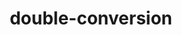 ---
title: "double-conversion"
layout: cache
categories: [package, develop]
meta: {"compilers": ["gcc@11.1.0", "gcc@11.4.0", "msvc@19.39.33523"], "num_specs": 36, "num_specs_by_stack": {"data-vis-sdk": 12, "e4s": 14, "e4s-rocm-external": 7, "hep": 7, "root": 36, "windows-vis": 3}, "oss": ["ubuntu20.04", "ubuntu22.04", "windows10.0.20348"], "platforms": ["linux", "windows"], "stacks": ["data-vis-sdk", "e4s", "e4s-rocm-external", "hep", "root", "windows-vis"], "targets": ["x86_64", "x86_64_v3"], "versions": ["3.3.0"]}
spec_details: [{"compiler": "gcc@11.4.0", "hash": "2wf4es4zvu3xrjdi7m32lsqj3yuv2b7h", "os": "ubuntu22.04", "platform": "linux", "size": "-", "stacks": ["hep", "root"], "target": "x86_64_v3", "variants": ["build_system=cmake", "build_type=Release", "generator=make", "~ipo"], "versions": ["3.3.0"]}, {"compiler": "gcc@11.4.0", "hash": "72e36rtcbkkybeer52w4xrnuletl5gaf", "os": "ubuntu22.04", "platform": "linux", "size": "-", "stacks": ["hep", "root"], "target": "x86_64_v3", "variants": ["build_system=cmake", "build_type=Release", "generator=make", "~ipo"], "versions": ["3.3.0"]}, {"compiler": "gcc@11.4.0", "hash": "ad47mbl3ddarx3sn476sltxkzo5gcn7f", "os": "ubuntu22.04", "platform": "linux", "size": "-", "stacks": ["e4s", "e4s-rocm-external", "root"], "target": "x86_64_v3", "variants": ["build_system=cmake", "build_type=Release", "generator=make", "~ipo"], "versions": ["3.3.0"]}, {"compiler": "gcc@11.4.0", "hash": "arm6zb7eu4or3txykdnzuvotekdqt4g2", "os": "ubuntu22.04", "platform": "linux", "size": "-", "stacks": ["e4s", "root"], "target": "x86_64_v3", "variants": ["build_system=cmake", "build_type=Release", "generator=make", "~ipo"], "versions": ["3.3.0"]}, {"compiler": "gcc@11.4.0", "hash": "blilmqw4c27vnne5dxqnhg7x7bo5bpyl", "os": "ubuntu22.04", "platform": "linux", "size": "-", "stacks": ["e4s", "root"], "target": "x86_64_v3", "variants": ["build_system=cmake", "build_type=Release", "generator=make", "~ipo"], "versions": ["3.3.0"]}, {"compiler": "gcc@11.4.0", "hash": "bma6klaxbv3t7mwvrfnun62hd6tjaqys", "os": "ubuntu22.04", "platform": "linux", "size": "-", "stacks": ["e4s", "e4s-rocm-external", "root"], "target": "x86_64_v3", "variants": ["build_system=cmake", "build_type=Release", "generator=make", "~ipo"], "versions": ["3.3.0"]}, {"compiler": "gcc@11.4.0", "hash": "bnsdx54hvgwnsdchjwcisfthf4o6hadu", "os": "ubuntu22.04", "platform": "linux", "size": "-", "stacks": ["hep", "root"], "target": "x86_64_v3", "variants": ["build_system=cmake", "build_type=Release", "generator=make", "~ipo"], "versions": ["3.3.0"]}, {"compiler": "msvc@19.39.33523", "hash": "bvfdmoajf6c6zzlhqel2msfh27x7pzqk", "os": "windows10.0.20348", "platform": "windows", "size": "-", "stacks": ["root", "windows-vis"], "target": "x86_64", "variants": ["build_system=cmake", "build_type=Release", "generator=ninja", "~ipo"], "versions": ["3.3.0"]}, {"compiler": "gcc@11.1.0", "hash": "cpbw4mkhvxo66rslrx4yeku37dj4og75", "os": "ubuntu20.04", "platform": "linux", "size": "-", "stacks": ["data-vis-sdk", "root"], "target": "x86_64_v3", "variants": ["build_system=cmake", "build_type=Release", "generator=make", "~ipo"], "versions": ["3.3.0"]}, {"compiler": "gcc@11.4.0", "hash": "f35xlzl4oucabt6xav3pwzsu4poiiejh", "os": "ubuntu22.04", "platform": "linux", "size": "-", "stacks": ["e4s", "root"], "target": "x86_64_v3", "variants": ["build_system=cmake", "build_type=Release", "generator=make", "~ipo"], "versions": ["3.3.0"]}, {"compiler": "gcc@11.4.0", "hash": "fujqctw4zg65xs6eo2nl43bq5sdlywke", "os": "ubuntu22.04", "platform": "linux", "size": "-", "stacks": ["e4s", "e4s-rocm-external", "root"], "target": "x86_64_v3", "variants": ["build_system=cmake", "build_type=Release", "generator=make", "~ipo"], "versions": ["3.3.0"]}, {"compiler": "gcc@11.1.0", "hash": "hlbcmq3p7n5bszsffgwmls5uqj3nbuvb", "os": "ubuntu20.04", "platform": "linux", "size": "-", "stacks": ["data-vis-sdk", "root"], "target": "x86_64_v3", "variants": ["build_system=cmake", "build_type=Release", "generator=make", "~ipo"], "versions": ["3.3.0"]}, {"compiler": "msvc@19.39.33523", "hash": "i7n6y7wrr4hdmcjzfsi7iqi63qygcbjg", "os": "windows10.0.20348", "platform": "windows", "size": "-", "stacks": ["root", "windows-vis"], "target": "x86_64", "variants": ["build_system=cmake", "build_type=Release", "generator=ninja", "~ipo"], "versions": ["3.3.0"]}, {"compiler": "gcc@11.4.0", "hash": "inywsvhufy53iane5wsfovfryyf6lsfz", "os": "ubuntu22.04", "platform": "linux", "size": "-", "stacks": ["e4s", "root"], "target": "x86_64_v3", "variants": ["build_system=cmake", "build_type=Release", "generator=make", "~ipo"], "versions": ["3.3.0"]}, {"compiler": "gcc@11.4.0", "hash": "kkdsalgp4fxuxmfjwcbbr5x2nxgoin52", "os": "ubuntu22.04", "platform": "linux", "size": "-", "stacks": ["e4s", "e4s-rocm-external", "root"], "target": "x86_64_v3", "variants": ["build_system=cmake", "build_type=Release", "generator=make", "~ipo"], "versions": ["3.3.0"]}, {"compiler": "gcc@11.4.0", "hash": "ku5hxqea3my456fjh7wtb7gvboiru232", "os": "ubuntu22.04", "platform": "linux", "size": "-", "stacks": ["hep", "root"], "target": "x86_64_v3", "variants": ["build_system=cmake", "build_type=Release", "generator=make", "~ipo"], "versions": ["3.3.0"]}, {"compiler": "gcc@11.1.0", "hash": "mtg7jpmkcvi6kvb2bninlhskfnwj7zf4", "os": "ubuntu20.04", "platform": "linux", "size": "-", "stacks": ["data-vis-sdk", "root"], "target": "x86_64_v3", "variants": ["build_system=cmake", "build_type=Release", "generator=make", "~ipo"], "versions": ["3.3.0"]}, {"compiler": "gcc@11.4.0", "hash": "mvr7p4dkqgelr76uerkwadyah5oysey3", "os": "ubuntu22.04", "platform": "linux", "size": "-", "stacks": ["e4s", "root"], "target": "x86_64_v3", "variants": ["build_system=cmake", "build_type=Release", "generator=make", "~ipo"], "versions": ["3.3.0"]}, {"compiler": "gcc@11.1.0", "hash": "mwnjoxrcmil6tnozwsdzp62exyvf2xxg", "os": "ubuntu20.04", "platform": "linux", "size": "-", "stacks": ["data-vis-sdk", "root"], "target": "x86_64_v3", "variants": ["build_system=cmake", "build_type=Release", "generator=make", "~ipo"], "versions": ["3.3.0"]}, {"compiler": "gcc@11.1.0", "hash": "nunvhcvz7h6lw3lvuelio32i42w5d6tq", "os": "ubuntu20.04", "platform": "linux", "size": "-", "stacks": ["data-vis-sdk", "root"], "target": "x86_64_v3", "variants": ["build_system=cmake", "build_type=Release", "generator=make", "~ipo"], "versions": ["3.3.0"]}, {"compiler": "msvc@19.39.33523", "hash": "o7w33vcelddc6ambhfqdct2fjqdrv422", "os": "windows10.0.20348", "platform": "windows", "size": "-", "stacks": ["root", "windows-vis"], "target": "x86_64", "variants": ["build_system=cmake", "build_type=Release", "generator=ninja", "~ipo"], "versions": ["3.3.0"]}, {"compiler": "gcc@11.4.0", "hash": "oxtbjntjdoncikbfogrhowtrjd7v3ham", "os": "ubuntu22.04", "platform": "linux", "size": "-", "stacks": ["e4s", "root"], "target": "x86_64_v3", "variants": ["build_system=cmake", "build_type=Release", "generator=make", "~ipo"], "versions": ["3.3.0"]}, {"compiler": "gcc@11.1.0", "hash": "qee6iaqc65gb3zrdqp2q5bu4mm2k5swd", "os": "ubuntu20.04", "platform": "linux", "size": "-", "stacks": ["data-vis-sdk", "root"], "target": "x86_64_v3", "variants": ["build_system=cmake", "build_type=Release", "generator=make", "~ipo"], "versions": ["3.3.0"]}, {"compiler": "gcc@11.4.0", "hash": "qezuhtcdgcs7grlnmy5gcj4kfxsmst6q", "os": "ubuntu22.04", "platform": "linux", "size": "-", "stacks": ["e4s", "root"], "target": "x86_64_v3", "variants": ["build_system=cmake", "build_type=Release", "generator=make", "~ipo"], "versions": ["3.3.0"]}, {"compiler": "gcc@11.1.0", "hash": "qgiuaku7cutkj4bhix5vexxzzcfvtns3", "os": "ubuntu20.04", "platform": "linux", "size": "-", "stacks": ["data-vis-sdk", "root"], "target": "x86_64_v3", "variants": ["build_system=cmake", "build_type=Release", "generator=make", "~ipo"], "versions": ["3.3.0"]}, {"compiler": "gcc@11.1.0", "hash": "rpwcwby6lak4lgjwajojxd6i3nwgxwm6", "os": "ubuntu20.04", "platform": "linux", "size": "-", "stacks": ["data-vis-sdk", "root"], "target": "x86_64_v3", "variants": ["build_system=cmake", "build_type=Release", "generator=make", "~ipo"], "versions": ["3.3.0"]}, {"compiler": "gcc@11.4.0", "hash": "textohry4ylo53bwt5oalqbed5wtiueg", "os": "ubuntu22.04", "platform": "linux", "size": "-", "stacks": ["hep", "root"], "target": "x86_64_v3", "variants": ["build_system=cmake", "build_type=Release", "generator=make", "~ipo"], "versions": ["3.3.0"]}, {"compiler": "gcc@11.4.0", "hash": "tglzglzjizdmbxdwwot4g2qqdzljb32q", "os": "ubuntu22.04", "platform": "linux", "size": "-", "stacks": ["e4s", "e4s-rocm-external", "root"], "target": "x86_64_v3", "variants": ["build_system=cmake", "build_type=Release", "generator=make", "~ipo"], "versions": ["3.3.0"]}, {"compiler": "gcc@11.4.0", "hash": "tknref43r572q27cg7vlj7scm2x45ogw", "os": "ubuntu22.04", "platform": "linux", "size": "-", "stacks": ["hep", "root"], "target": "x86_64_v3", "variants": ["build_system=cmake", "build_type=Release", "generator=make", "~ipo"], "versions": ["3.3.0"]}, {"compiler": "gcc@11.4.0", "hash": "vdemxurv5w3lnjru6kblteukpvvvutkc", "os": "ubuntu22.04", "platform": "linux", "size": "-", "stacks": ["e4s", "e4s-rocm-external", "root"], "target": "x86_64_v3", "variants": ["build_system=cmake", "build_type=Release", "generator=make", "~ipo"], "versions": ["3.3.0"]}, {"compiler": "gcc@11.4.0", "hash": "vxeigtzmt55dpgt4mzpjyte3mkhjvdji", "os": "ubuntu22.04", "platform": "linux", "size": "-", "stacks": ["hep", "root"], "target": "x86_64_v3", "variants": ["build_system=cmake", "build_type=Release", "generator=make", "~ipo"], "versions": ["3.3.0"]}, {"compiler": "gcc@11.1.0", "hash": "w6qn5nes6mj6ga4fhiiihntpblfixiar", "os": "ubuntu20.04", "platform": "linux", "size": "-", "stacks": ["data-vis-sdk", "root"], "target": "x86_64_v3", "variants": ["build_system=cmake", "build_type=Release", "generator=make", "~ipo"], "versions": ["3.3.0"]}, {"compiler": "gcc@11.4.0", "hash": "xodxl7qvg7ur6yebxe6m6zulbdca5h5e", "os": "ubuntu22.04", "platform": "linux", "size": "-", "stacks": ["e4s", "e4s-rocm-external", "root"], "target": "x86_64_v3", "variants": ["build_system=cmake", "build_type=Release", "generator=make", "~ipo"], "versions": ["3.3.0"]}, {"compiler": "gcc@11.1.0", "hash": "y4n6hhifsooob2g3rg3tcvcbmmv4i4dg", "os": "ubuntu20.04", "platform": "linux", "size": "-", "stacks": ["data-vis-sdk", "root"], "target": "x86_64_v3", "variants": ["build_system=cmake", "build_type=Release", "generator=make", "~ipo"], "versions": ["3.3.0"]}, {"compiler": "gcc@11.1.0", "hash": "ykopgpf3ifprv3336xjx6cknfxvrmotq", "os": "ubuntu20.04", "platform": "linux", "size": "-", "stacks": ["data-vis-sdk", "root"], "target": "x86_64_v3", "variants": ["build_system=cmake", "build_type=Release", "generator=make", "~ipo"], "versions": ["3.3.0"]}, {"compiler": "gcc@11.1.0", "hash": "yzgx3hq733roma7xuq7qlfzqj5t6grvv", "os": "ubuntu20.04", "platform": "linux", "size": "-", "stacks": ["data-vis-sdk", "root"], "target": "x86_64_v3", "variants": ["build_system=cmake", "build_type=Release", "generator=make", "~ipo"], "versions": ["3.3.0"]}]
---